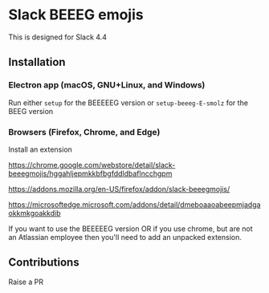 # Slack BEEEG emojis
This is designed for Slack 4.4
## Installation
### Electron app (macOS, GNU+Linux, and Windows)
Run either `setup` for the BEEEEEG version or `setup-beeeg-E-smolz` for the BEEG version
### Browsers (Firefox, Chrome, and Edge)
Install an extension

https://chrome.google.com/webstore/detail/slack-beeegmojis/hggahljepmkkbfbgfddldbaflncchgpm

https://addons.mozilla.org/en-US/firefox/addon/slack-beeegmojis/

https://microsoftedge.microsoft.com/addons/detail/dmeboaaoabeepmjadgaokkmkgoakkdib

If you want to use the BEEEEEG version OR if you use chrome, but are not an Atlassian employee then you'll need to add an unpacked extension.
## Contributions
Raise a PR
